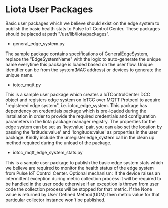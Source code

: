 # Liota User Packages

Basic user packages which we believe should exist on the edge system to publish the basic health stats to Pulse IoT Control Center.
These packages should be placed at path "/usr/lib/liota/packages".

* general_edge_system.py

The sample package contains specifications of GeneralEdgeSystem, replace the "EdgeSystemName" with the logic to auto-generate the unique name everytime this package
is loaded based on the user flow. Unique identifier can be from the system(MAC address) or devices to generate the unique name.

* iotcc_mqtt.py

This is a sample user package which creates a IoTControlCenter DCC object and registers edge system on
IoTCC over MQTT Protocol to acquire "registered edge system", i.e. iotcc_edge_system. This package has dependency on credentials package
which is pre-loaded during the installation in order to provide the required credentials and configuration parameters in the liota package manager registry.
The properties for the edge system can be set as 'key:value' pair, you can also set the location by passing the
'latitude:value' and 'longitude:value' as properties in the user package.
Kindly include the unregister edge_system call in the clean up method required during the unload of the package.

* iotcc_mqtt_edge_system_stats.py

This is a sample user package to publish the basic edge system stats which we believe are required to
monitor the health status of the edge system from Pulse IoT Control Center.
Optional mechanism: If the device raises an intermittent exception during metric collection process it will be required to be handled in the user code
otherwise if an exception is thrown from user code the collection process will be stopped for that metric.
If the None value is returned by User Defined Method(UDM) then metric value for that particular collector instance won't be published.
